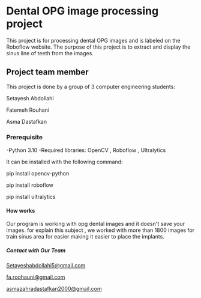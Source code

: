 # Dental OPG image processing project

This project is for processing dental OPG images and is labeled on the Roboflow website. The purpose of this project is to extract and display the sinus line of teeth from the images.


## Project team member

This project is done by a group of 3 computer engineering students:

Setayesh Abdollahi

Fatemeh Rouhani

Asma Dastafkan



### Prerequisite

-Python 3.10
-Required libraries: OpenCV , Roboflow , Ultralytics

It can be installed with the following command:

pip install opencv-python

pip install roboflow

pip install ultralytics


#### How works

Our program is working with opg dental images and it doesn't save your images. for explain this subject , we worked with more than 1800 images for train sinus area for easier making it easier to place the implants.


##### Contact with Our Team

Setayeshabdollahi5@gmail.com

fa.roohauni@gmail.com

asmazahradastafkan2000@gmail.com

